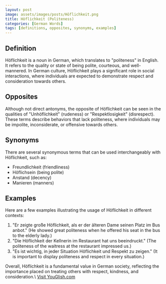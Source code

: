 ```yaml
---
layout: post
image: assets/images/posts/Höflichkeit.png
title: Höflichkeit (Politeness)
categories: [German Words]
tags: [definitions, opposites, synonyms, examples]
---
```


## Definition

Höflichkeit is a noun in German, which translates to "politeness" in English. It refers to the quality or state of being polite, courteous, and well-mannered. In German culture, Höflichkeit plays a significant role in social interactions, where individuals are expected to demonstrate respect and consideration towards others.

## Opposites

Although not direct antonyms, the opposite of Höflichkeit can be seen in the qualities of "Unhöflichkeit" (rudeness) or "Respektlosigkeit" (disrespect). These terms describe behaviors that lack politeness, where individuals may be impolite, inconsiderate, or offensive towards others.

## Synonyms

There are several synonymous terms that can be used interchangeably with Höflichkeit, such as:

- Freundlichkeit (friendliness)
- Höflichsein (being polite)
- Anstand (decency)
- Manieren (manners)

## Examples

Here are a few examples illustrating the usage of Höflichkeit in different contexts:

1. "Er zeigte große Höflichkeit, als er der älteren Dame seinen Platz im Bus anbot." (He showed great politeness when he offered his seat in the bus to the elderly lady.)
2. "Die Höflichkeit der Kellnerin im Restaurant hat uns beeindruckt." (The politeness of the waitress at the restaurant impressed us.)
3. "Es ist wichtig, in jeder Situation Höflichkeit und Respekt zu zeigen." (It is important to display politeness and respect in every situation.)

Overall, Höflichkeit is a fundamental value in German society, reflecting the importance placed on treating others with respect, kindness, and consideration.\ <a id="yg-widget-0" class="youglish-widget" data-query="Höflichkeit" data-lang="german" data-components="8412" data-auto-start="0" data-bkg-color="theme_light" data-title="How%20to%20pronounce%20Höflichkeit%20in%20German"  rel="nofollow" href="https://youglish.com">Visit YouGlish.com</a><script async src="https://youglish.com/public/emb/widget.js" charset="utf-8"></script>